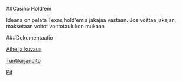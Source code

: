 ﻿
##Casino Hold'em

Ideana on pelata Texas hold'emia jakajaa vastaan. Jos voittaa jakajan, maksetaan voitot voittotaulukon mukaan


###Dokumentaatio

[Aihe ja kuvaus](dokumentaatio/AiheJaKuvaus.md)

[Tuntikirjanpito](dokumentaatio/tuntikirjanpito.md)

[Pit](https://htmlpreview.github.io/?https://github.com/ConstantKrieg/texasholdem_harjoitustyo/blob/master/dokumentaatio/pit/index.html)
